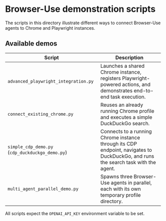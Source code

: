 # Browser-Use demonstration scripts

The scripts in this directory illustrate different ways to connect Browser-Use
agents to Chrome and Playwright instances.

## Available demos

| Script                                          | Description                                                                                                                     |
| ----------------------------------------------- | ------------------------------------------------------------------------------------------------------------------------------- |
| `advanced_playwright_integration.py`            | Launches a shared Chrome instance, registers Playwright-powered actions, and demonstrates end-to-end task execution.            |
| `connect_existing_chrome.py`                    | Reuses an already running Chrome profile and executes a simple DuckDuckGo search.                                              |
| `simple_cdp_demo.py` (`cdp_duckduckgo_demo.py`) | Connects to a running Chrome instance through its CDP endpoint, navigates to DuckDuckGo, and runs the search task with the agent. |
| `multi_agent_parallel_demo.py`                  | Spawns three Browser-Use agents in parallel, each with its own temporary profile directory.                                     |

All scripts expect the `OPENAI_API_KEY` environment variable to be set.
